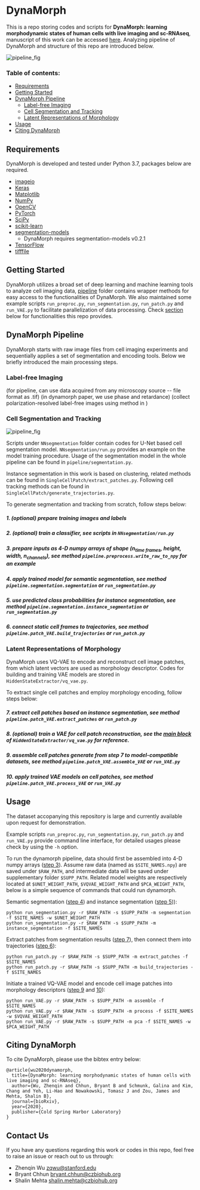 # DynaMorph

This is a repo storing codes and scripts for **DynaMorph: learning morphodynamic states of human cells with live imaging and sc-RNAseq**, manuscript of this work can be accessed [here](https://www.biorxiv.org/content/10.1101/2020.07.20.213074v1). Analyzing pipeline of DynaMorph and structure of this repo are introduced below.

![pipeline_fig](graphicalabstract_dynamorph.jpg)

### Table of contents:

- [Requirements](#requirements)
- [Getting Started](#getting-started)
- [DynaMorph Pipeline](#dynamorph-pipeline)
  - [Label-free Imaging](#label-free-imaging)
  - [Cell Segmentation and Tracking](#cell-segmentation-and-tracking)
  - [Latent Representations of Morphology](#latent-representations-of-morphology)
- [Usage](#usage)
- [Citing DynaMorph](#citing-dynamorph)

## Requirements

DynaMorph is developed and tested under Python 3.7, packages below are required.

- [imageio](https://imageio.github.io/)
- [Keras](https://keras.io/)
- [Matplotlib](https://matplotlib.org/)
- [NumPy](https://numpy.org/)
- [OpenCV](https://opencv.org/about/)
- [PyTorch](https://pytorch.org/)
- [SciPy](https://www.scipy.org/)
- [scikit-learn](https://scikit-learn.org/)
- [segmentation-models](https://github.com/qubvel/segmentation_models)
  - DynaMorph requires segmentation-models v0.2.1
- [TensorFlow](https://www.tensorflow.org/)
- [tifffile](https://pypi.org/project/tifffile/)

## Getting Started

DynaMorph utilizes a broad set of deep learning and machine learning tools to analyze cell imaging data, [pipeline](https://github.com/czbiohub/dynamorph/tree/master/pipeline) folder contains wrapper methods for easy access to the functionalities of DynaMorph. We also maintained some example scripts `run_preproc.py`, `run_segmentation.py`, `run_patch.py` and `run_VAE.py` to facilitate parallelization of data processing. Check [section](#cell-segmentation-and-tracking) below for functionalities this repo provides.

## DynaMorph Pipeline

DynaMorph starts with raw image files from cell imaging experiments and sequentially applies a set of segmentation and encoding tools. Below we briefly introduced the main processing steps.

### Label-free Imaging
(for pipeline, can use data acquired from any microscopy source -- file format as .tif)
(in dynamorph paper, we use phase and retardance)
(collect polarization-resolved label-free images using method in <reference to virtual staining paper> )

### Cell Segmentation and Tracking

![pipeline_fig](pipeline.jpg)

Scripts under `NNsegmentation` folder contain codes for U-Net based cell segmentation model. `NNsegmentation/run.py` provides an example on the model training procedure. Usage of the segmentation model in the whole pipeline can be found in `pipeline/segmentation.py`.

Instance segmentation in this work is based on clustering, related methods can be found in `SingleCellPatch/extract_patches.py`. Following cell tracking methods can be found in `SingleCellPatch/generate_trajectories.py`.

To generate segmentation and tracking from scratch, follow steps below:

##### <a name="step1"></a> 1. (optional) prepare training images and labels

##### <a name="step2"></a> 2. (optional) train a classifier, see scripts in `NNsegmentation/run.py`

##### <a name="step3"></a> 3. prepare inputs as 4-D numpy arrays of shape (n<sub>time frames</sub>, height, width, n<sub>channels</sub>), see method `pipeline.preprocess.write_raw_to_npy` for an example

##### <a name="step4"></a> 4. apply trained model for semantic segmentation, see method `pipeline.segmentation.segmentation` or `run_segmentation.py` 

##### <a name="step5"></a> 5. use predicted class probabilities for instance segmentation, see method `pipeline.segmentation.instance_segmentation` or `run_segmentation.py` 

##### <a name="step6"></a> 6. connect static cell frames to trajectories, see method `pipeline.patch_VAE.build_trajectories` or `run_patch.py` 

### Latent Representations of Morphology
DynaMorph uses VQ-VAE to encode and reconstruct cell image patches, from which latent vectors are used as morphology descriptor. Codes for building and training VAE models are stored in `HiddenStateExtractor/vq_vae.py`.

To extract single cell patches and employ morphology encoding, follow steps below:

##### <a name="step7"></a> 7. extract cell patches based on instance segmentation, see method `pipeline.patch_VAE.extract_patches` or `run_patch.py` 

##### <a name="step8"></a> 8. (optional) train a VAE for cell patch reconstruction, see the [main block](https://github.com/czbiohub/dynamorph/blob/8965b5d7b21895d95d548cc3ef6c1a397cee8255/HiddenStateExtractor/vq_vae.py#L1041) of `HiddenStateExtractor/vq_vae.py` for reference.

##### <a name="step9"></a> 9. assemble cell patches generate from step 7 to model-compatible datasets, see method `pipeline.patch_VAE.assemble_VAE` or `run_VAE.py`

##### <a name="step10"></a> 10. apply trained VAE models on cell patches, see method `pipeline.patch_VAE.process_VAE` or `run_VAE.py` 

## Usage

The dataset accopanying this repository is large and currently available upon request for demonstration. 

Example scripts `run_preproc.py`, `run_segmentation.py`, `run_patch.py` and `run_VAE.py` provide command line interface, for detailed usages please check by using the `-h` option. 

To run the dynamorph pipeline, data should first be assembled into 4-D numpy arrays ([step 3](#step3)). Assume raw data (named as `$SITE_NAMES.npy`) are saved under `$RAW_PATH`, and intermediate data will be saved under supplementary folder `$SUPP_PATH`. Related model weights are respectively located at `$UNET_WEIGHT_PATH`, `$VQVAE_WEIGHT_PATH` and `$PCA_WEIGHT_PATH`, below is a simple sequence of commands that could run dynamorph.

Semantic segmentation ([step 4](#step4)) and instance segmentation ([step 5](#step5))):

	python run_segmentation.py -r $RAW_PATH -s $SUPP_PATH -m segmentation -f $SITE_NAMES -w $UNET_WEIGHT_PATH
	python run_segmentation.py -r $RAW_PATH -s $SUPP_PATH -m instance_segmentation -f $SITE_NAMES

Extract patches from segmentation results ([step 7](#step7)), then connect them into trajectories ([step 6](#step6)):

	python run_patch.py -r $RAW_PATH -s $SUPP_PATH -m extract_patches -f $SITE_NAMES
	python run_patch.py -r $RAW_PATH -s $SUPP_PATH -m build_trajectories -f $SITE_NAMES

Initiate a trained VQ-VAE model and encode cell image patches into morphology descriptors ([step 9](#step9) and [10](#step10)):

	python run_VAE.py -r $RAW_PATH -s $SUPP_PATH -m assemble -f $SITE_NAMES
	python run_VAE.py -r $RAW_PATH -s $SUPP_PATH -m process -f $SITE_NAMES -w $VQVAE_WEIGHT_PATH
	python run_VAE.py -r $RAW_PATH -s $SUPP_PATH -m pca -f $SITE_NAMES -w $PCA_WEIGHT_PATH

## Citing DynaMorph

To cite DynaMorph, please use the bibtex entry below:

```
@article{wu2020dynamorph,
  title={DynaMorph: learning morphodynamic states of human cells with live imaging and sc-RNAseq},
  author={Wu, Zhenqin and Chhun, Bryant B and Schmunk, Galina and Kim, Chang and Yeh, Li-Hao and Nowakowski, Tomasz J and Zou, James and Mehta, Shalin B},
  journal={bioRxiv},
  year={2020},
  publisher={Cold Spring Harbor Laboratory}
}
```

## Contact Us

If you have any questions regarding this work or codes in this repo, feel free to raise an issue or reach out to us through:
- Zhenqin Wu <zqwu@stanford.edu>
- Bryant Chhun <bryant.chhun@czbiohub.org>
- Shalin Mehta <shalin.mehta@czbiohub.org> 
